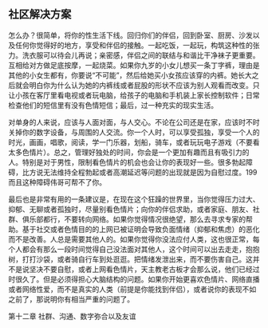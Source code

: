 ## 社区解决方案

  怎么办？很简单，将你的性生活下线。回归你们的伴侣，回到卧室、厨房、沙发以及任何你觉得好的地方，享受和伴侣的接触。一起吃饭，一起玩，构筑这种性的张力。洗衣服可以待会儿再说；亲密感，伴侣之间的联结与和谐比干净袜子更重要。互相给对方做足底按摩，一起烧菜。如果你九岁的小女儿想买一条丁字裤，理由是其他的小女生都有，你要说“不可能”，然后给她买小女孩应该穿的内裤。她长大之后就会明白你为什么认为她的内裤线或者屁股的形状不应该为别人观看而改变。只让小孩在客厅里看电视或者玩电脑，给孩子的电脑和手机装上家长控制软件；日常检查他们的短信里有没有色情短信；最后，过一种充实的现实生活。

  对单身的人来说，应该与人面对面，与人交心。不论在公司还是在家，应该时不时关掉你的数字设备，与周围的人交流。你一个人时，可以享受孤独，享受一个人的时光，画画，唱歌，阅读，学一门乐器，划船，骑车，或者玩玩电子游戏（不要看太多色情片）。总之，管理好独处的时间，你会是一个更加有趣而且有吸引力的人。特别是对于男性，限制看色情片的机会也会让你的表现好一些。很多勃起障碍，比方说无法维持全程勃起或者高潮延迟等问题的出现就是因为自慰过度。199 而且这种障碍伟哥可帮不了你。

  最后也是非常有用的一条建议是，在现在这个狂躁的世界里，当你觉得压力过大、抑郁、无聊或者孤独时，尽量别看色情片；向你的伴侣求助，或者家庭、朋友、社群、俱乐部都行，不要转向网络。如果你觉得情况很绝望，那么去寻求专家的帮助。基于社交或者色情目的的上网已被证明会导致负面情绪（抑郁和焦虑）的恶化而不是改善。人总是需要其他人的。如果你觉得你没法应付人类，这也很正常，每个人都会有那么一段时间觉得自己没法面对其他人，这个时间可以出去走走，抱抱树，打打沙袋，或者骑自行车到处逛逛。把情绪发泄出来，而不要伤害自己。这并不是说坚决不要自慰，或者上网看色情片，天主教老古板才会那么说，他们已经过时很久了。但是必须得担心大脑结构的问题。如果你开始更喜欢色情片、网络直播或者网络性爱，而不是真实的人类（前提是你能找到伴侣），或者说你的表现不如之前了，那说明你有相当严重的问题了。

  第十二章 社群、沟通、数字弥合以及友谊